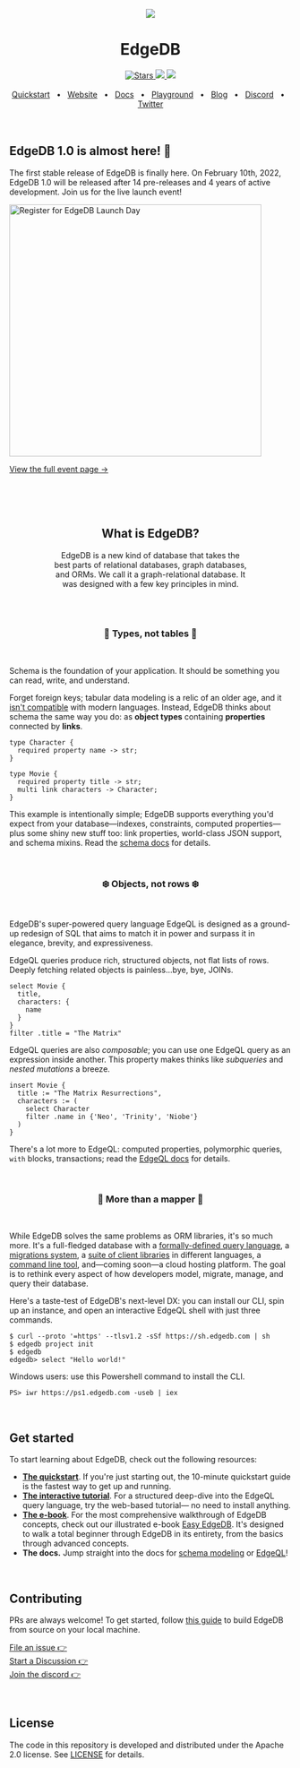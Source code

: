 <p align="center">
  <a href="https://www.edgedb.com">
    <img src="https://i.imgur.com/H2Jio0X.png">
  </a>
</p>

<div align="center">
  <h1>EdgeDB</h1>
  <a href="https://github.com/edgedb/edgedb" rel="nofollow">
    <img src="https://img.shields.io/github/stars/edgedb/edgedb" alt="Stars">
  </a>
  <a href="https://github.com/edgedb/edgedb/actions">
    <img src="https://github.com/edgedb/edgedb/workflows/Tests/badge.svg?event=push&branch=master" />
  </a>
  <a href="https://github.com/edgedb/edgedb/blob/master/LICENSE">
    <img src="https://img.shields.io/badge/license-Apache%202.0-blue" />
  </a>
  <br />
  <br />
  <a href="https://www.edgedb.com/docs/guides/quickstart">Quickstart</a>
  <span>&nbsp;&nbsp;•&nbsp;&nbsp;</span>
  <a href="https://www.edgedb.com">Website</a>
  <span>&nbsp;&nbsp;•&nbsp;&nbsp;</span>
  <a href="https://www.edgedb.com/docs">Docs</a>
  <span>&nbsp;&nbsp;•&nbsp;&nbsp;</span>
  <a href="https://www.edgedb.com/tutorial">Playground</a>
  <span>&nbsp;&nbsp;•&nbsp;&nbsp;</span>
  <a href="https://www.edgedb.com/blog">Blog</a>
  <span>&nbsp;&nbsp;•&nbsp;&nbsp;</span>
  <a href="https://discord.gg/umUueND6ag">Discord</a>
  <span>&nbsp;&nbsp;•&nbsp;&nbsp;</span>
  <a href="https://twitter.com/edgedatabase">Twitter</a>
  <br />

</div>

<br />
<br />

## EdgeDB 1.0 is almost here! 👀

The first stable release of EdgeDB is finally here. On February 10th, 2022,
EdgeDB 1.0 will be released after 14 pre-releases and 4 years of active
development. Join us for the live launch event!

<a href="https://lu.ma/edgedb" rel="nofollow">
  <img
    width="450px"
    src="https://www.edgedb.com/blog/edgedb_day_register.png"
    alt="Register for EdgeDB Launch Day"
  />
</a>

[View the full event page →](https://lu.ma/edgedb)

<br />
<br />

<br/>
<div align="center">
  <h2>What is EdgeDB?</h2>
  <p>
    EdgeDB is a new kind of database that takes the
    <br/>
    best parts of relational databases, graph databases,
    <br/>
    and ORMs. We call it a graph-relational database. It
    <br/>
    was designed with a few key principles in mind.</p>
</div>

<br/>

<br/>
<div align="center">
  <h3>🧩 Types, not tables 🧩</h3>
</div>
<br/>

Schema is the foundation of your application. It should be something you can
read, write, and understand.

Forget foreign keys; tabular data modeling is a relic of an older age, and it
[isn't compatible](https://en.wikipedia.org/wiki/Object%E2%80%93relational_impedance_mismatch)
with modern languages. Instead, EdgeDB thinks about schema the same way you do:
as **object types** containing **properties** connected by **links**.

```
type Character {
  required property name -> str;
}

type Movie {
  required property title -> str;
  multi link characters -> Character;
}
```

This example is intentionally simple; EdgeDB supports everything you'd expect
from your database—indexes, constraints, computed properties—plus some shiny
new stuff too: link properties, world-class JSON support, and schema mixins.
Read the [schema docs](https://www.edgedb.com/docs/datamodel/index) for details.

<!-- ### Objects, not rows. ❄️ -->

<br/>
<div align="center">
  <h3>❄️ Objects, not rows ❄️</h3>
</div>
<br/>

EdgeDB's super-powered query language EdgeQL is designed as a ground-up
redesign of SQL that aims to match it in power and surpass it in elegance,
brevity, and expressiveness.

EdgeQL queries produce rich, structured objects, not flat lists of rows. Deeply
fetching related objects is painless...bye, bye, JOINs.

```
select Movie {
  title,
  characters: {
    name
  }
}
filter .title = "The Matrix"
```

EdgeQL queries are also _composable_; you can use one EdgeQL query as an
expression inside another. This property makes thinks like _subqueries_ and
_nested mutations_ a breeze.

```
insert Movie {
  title := "The Matrix Resurrections",
  characters := (
    select Character
    filter .name in {'Neo', 'Trinity', 'Niobe'}
  )
}
```

There's a lot more to EdgeQL: computed properties, polymorphic queries, `with`
blocks, transactions; read the
[EdgeQL docs](https://www.edgedb.com/docs/edgeql/index) for details.

<br/>
<div align="center">
  <h3>🦋 More than a mapper 🦋</h3>
</div>
<br/>

While EdgeDB solves the same problems as ORM libraries, it's so much more. It's
a full-fledged database with a
[formally-defined query language](https://www.edgedb.com/docs/edgeql/index), a
[migrations system](https://www.edgedb.com/docs/guides/migrations/index), a
[suite of client libraries](https://www.edgedb.com/docs/clients/index) in
different languages, a
[command line tool](https://www.edgedb.com/docs/cli/index), and—coming soon—a
cloud hosting platform. The goal is to rethink every aspect of how developers
model, migrate, manage, and query their database.

Here's a taste-test of EdgeDB's next-level DX: you can install our CLI, spin up
an instance, and open an interactive EdgeQL shell with just three commands.

```
$ curl --proto '=https' --tlsv1.2 -sSf https://sh.edgedb.com | sh
$ edgedb project init
$ edgedb
edgedb> select "Hello world!"
```

Windows users: use this Powershell command to install the CLI.

```
PS> iwr https://ps1.edgedb.com -useb | iex
```

<br />

## Get started

To start learning about EdgeDB, check out the following resources:

- **[The quickstart](https://www.edgedb.com/docs/guides/quickstart)**. If
  you're just starting out, the 10-minute quickstart guide is the fastest way
  to get up and running.
- **[The interactive tutorial](https://www.edgedb.com/tutorial)**. For a
  structured deep-dive into the EdgeQL query language, try the web-based
  tutorial— no need to install anything.
- **[The e-book](https://www.edgedb.com/easy-edgedb)**. For the most
  comprehensive walkthrough of EdgeDB concepts, check out our illustrated
  e-book [Easy EdgeDB](https://www.edgedb.com/easy-edgedb). It's designed to
  walk a total beginner through EdgeDB in its entirety, from the basics through
  advanced concepts.
- **The docs.** Jump straight into the docs for
  [schema modeling](https://www.edgedb.com/docs/datamodel/index) or
  [EdgeQL](https://www.edgedb.com/docs/edgeql/index)!

<br />

## Contributing

PRs are always welcome! To get started, follow
[this guide](https://www.edgedb.com/docs/internals/dev) to build EdgeDB from
source on your local machine.

[File an issue 👉](https://github.com/edgedb/edgedb/issues/new/choose)
<br />
[Start a Discussion 👉](https://github.com/edgedb/edgedb/discussions/new)
<br />
[Join the discord 👉](https://discord.gg/umUueND6ag)

<br />

## License

The code in this repository is developed and distributed under the
Apache 2.0 license. See [LICENSE](LICENSE) for details.

